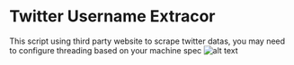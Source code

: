 # Twitter Username Extracor
This script using third party website to scrape twitter datas, you may need to configure threading based on your machine spec
![alt text](https://i.ibb.co/5GbWshT/Screen-Shot-2021-08-12-at-19-57-03.png)
